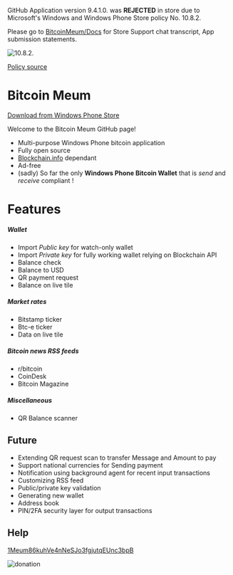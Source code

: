 GitHub Application version 9.4.1.0. was <b>REJECTED</b> in store due to Microsoft's Windows and Windows Phone Store policy No. 10.8.2. 

Please go to [BitcoinMeum/Docs](https://github.com/mareksip/BitcoinMeum/tree/master/Docs) for Store Support chat transcript, App submission statements.

![10.8.2.](http://i.imgur.com/Ssq9r7c.png)

[Policy source](http://msdn.microsoft.com/en-us/library/windows/apps/dn764944.aspx)

Bitcoin Meum 
===========
[Download from Windows Phone Store](http://www.windowsphone.com/en-us/store/app/bitcoin-meum/a8d0a491-1ff0-49ea-8679-6ce4d7d682d0)

Welcome to the Bitcoin Meum GitHub page! 
- Multi-purpose Windows Phone bitcoin application
- Fully open source
- [Blockchain.info](https://blockchain.info/) dependant
- Ad-free
- (sadly) So far the only **Windows Phone Bitcoin Wallet** that is _send_ and _receive_ compliant !

Features
===========
##### Wallet 
- Import _Public key_ for watch-only wallet
- Import _Private key_ for fully working wallet relying on Blockchain API
- Balance check
- Balance to USD
- QR payment request
- Balance on live tile 

##### Market rates
- Bitstamp ticker 
- Btc-e ticker
- Data on live tile 

##### Bitcoin news RSS feeds
- r/bitcoin
- CoinDesk
- Bitcoin Magazine

##### Miscellaneous 
- QR Balance scanner

## Future

- Extending QR request scan to transfer Message and Amount to pay
- Support national currencies for Sending payment
- Notification using background agent for recent input transactions
- Customizing RSS feed
- Public/private key validation
- Generating new wallet
- Address book
- PIN/2FA security layer for output transactions

## Help
[1Meum86kuhVe4nNeSJo3fgjutqEUnc3bpB](https://blockchain.info/address/1Meum86kuhVe4nNeSJo3fgjutqEUnc3bpB)

![donation](http://i.imgur.com/j3HS71B.png)

